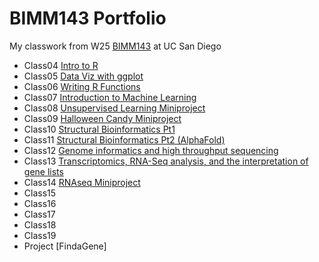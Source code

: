 # BIMM143 Portfolio

My classwork from W25 [BIMM143](https://bioboot.github.io/bimm143_W25/) at UC San Diego 

- Class04 [Intro to R]()
- Class05 [Data Viz with ggplot](https://htmlpreview.github.io/?https://raw.githubusercontent.com/jprych/BIMM143_GitHub/refs/heads/main/Class5/class5.html)
- Class06 [Writing R Functions](https://htmlpreview.github.io/?https://raw.githubusercontent.com/jprych/BIMM143_GitHub/refs/heads/main/Class6/Class6/Class6.html)
- Class07 [Introduction to Machine Learning](https://htmlpreview.github.io/?https://raw.githubusercontent.com/jprych/BIMM143_GitHub/refs/heads/main/Class07/class07.html)
- Class08 [Unsupervised Learning Miniproject](https://htmlpreview.github.io/?https://raw.githubusercontent.com/jprych/BIMM143_GitHub/refs/heads/main/Class08/class08-%20miniproject.html)
- Class09 [Halloween Candy Miniproject](https://htmlpreview.github.io/?https://raw.githubusercontent.com/jprych/BIMM143_GitHub/refs/heads/main/Class09/Class09%20Halloween%20mini-project.html)
- Class10 [Structural Bioinformatics Pt1](https://htmlpreview.github.io/?https://raw.githubusercontent.com/jprych/BIMM143_GitHub/refs/heads/main/Class10/Class10%20Structural%20Bioinformatics%20pt1.html)
- Class11 [Structural Bioinformatics Pt2 (AlphaFold)](https://htmlpreview.github.io/?https://raw.githubusercontent.com/jprych/BIMM143_GitHub/refs/heads/main/Class11/Comparative%20Structure%20Analysis.html)
- Class12 [Genome informatics and high throughput sequencing](https://htmlpreview.github.io/?https://raw.githubusercontent.com/jprych/BIMM143_GitHub/refs/heads/main/Class12/Class12.html)
- Class13 [Transcriptomics, RNA-Seq analysis, and the interpretation of gene lists](https://htmlpreview.github.io/?https://raw.githubusercontent.com/jprych/BIMM143_GitHub/refs/heads/main/Class13/Class%2013%20Transcriptiome%20and%20RNA-seq.html)
- Class14 [RNAseq Miniproject](https://htmlpreview.github.io/?https://raw.githubusercontent.com/jprych/BIMM143_GitHub/refs/heads/main/Class14/RNAseqminiproject.html)
- Class15
- Class16
- Class17
- Class18
- Class19
- Project [FindaGene]


